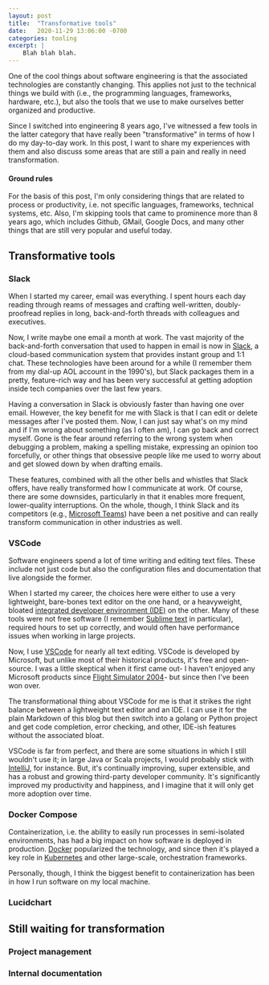 ```yaml
---
layout: post
title:  "Transformative tools"
date:   2020-11-29 13:06:00 -0700
categories: tooling
excerpt: |
    Blah blah blah.
---
```


One of the cool things about software engineering is that the associated technologies
are constantly changing. This applies not just to the technical things we build with (i.e., the
programming languages, frameworks, hardware, etc.), but also the tools that we use to
make ourselves better organized and productive.

Since I switched into engineering 8 years ago, I've witnessed a few tools in the latter
category that have really been "transformative" in terms of how I do my day-to-day work. In this
post, I want to share my experiences with them and also discuss some areas that are still
a pain and really in need transformation.

#### Ground rules

For the basis of this post, I'm only considering things that are related to process or
productivity, i.e. not specific languages, frameworks, technical systems, etc. Also,
I'm skipping tools that came to prominence more than 8 years ago, which includes Github, GMail,
Google Docs, and many other things that are still very popular and useful today.

## Transformative tools

### Slack

When I started my career, email was everything. I spent hours each day reading through reams
of messages and crafting well-written, doubly-proofread replies in long, back-and-forth threads
with colleagues and executives.

Now, I write maybe one email a month at work. The vast majority of the back-and-forth conversation
that used to happen in email is now in [Slack](https://www.slack.com), a cloud-based communication
system that provides instant group and 1:1 chat. These technologies have been around for a while
(I remember them from my dial-up AOL account in the 1990's), but Slack packages them in a pretty,
feature-rich way and has been very successful at getting adoption inside tech companies over the
last few years.

Having a conversation in Slack is obviously faster than having one over email. However, the key
benefit for me with Slack is that I can edit or delete messages after I've posted them. Now,
I can just say what's on my mind and if I'm wrong about something (as I often am), I can go
back and correct myself. Gone is the fear around referring to the wrong system when debugging
a problem, making a spelling mistake, expressing an opinion too forcefully, or other things
that obsessive people like me used to worry about and get slowed down by when drafting emails.

These features, combined with all the other bells and whistles that Slack offers, have really
transformed how I communicate at work. Of course, there are some downsides, particularly in that it
enables more frequent, lower-quality interruptions. On the whole, though, I think Slack and its
competitors (e.g.,
[Microsoft Teams](https://www.microsoft.com/en-us/microsoft-365/microsoft-teams/group-chat-software))
have been a net positive and can really transform communication in other industries as well.

### VSCode

Software engineers spend a lot of time writing and editing text files. These include not just
code but also the configuration files and documentation that live alongside the former.

When I started my career, the choices here were either to use a very lightweight, bare-bones
text editor on the one hand, or a heavyweight, bloated
[integrated developer environment (IDE)](https://en.wikipedia.org/wiki/Integrated_development_environment)
on the other. Many of these tools were not free software
(I remember [Sublime text](https://www.sublimetext.com/) in particular), required hours
to set up correctly, and would often have performance issues when working in large projects.

Now, I use [VSCode](https://code.visualstudio.com/) for nearly all text editing. VSCode is developed
by Microsoft, but unlike most of their historical products, it's
free and open-source. I was a little skeptical when it first came out- I haven't enjoyed any
Microsoft products since [Flight Simulator 2004](https://en.wikipedia.org/wiki/Microsoft_Flight_Simulator_2004:_A_Century_of_Flight)- but since then I've been won over.

The transformational thing about VSCode for me is that it strikes the right balance between
a lightweight text editor and an IDE. I can use it for the plain Markdown of this blog
but then switch into a golang or Python project and get code completion, error checking,
and other, IDE-ish features without the associated bloat.

VSCode is far from perfect, and there are some situations in which I still wouldn't use it;
in large Java or Scala projects, I would probably stick with
[IntelliJ](https://www.jetbrains.com/idea/), for instance. But, it's continually improving,
super extensible, and has a robust and growing third-party developer community. It's significantly
improved my productivity and happiness, and I imagine that it will only get more adoption over time.

### Docker Compose

Containerization, i.e. the ability to easily run processes in semi-isolated environments, has
had a big impact on how software is deployed in production. [Docker](https://www.docker.com/)
popularized the technology, and since then it's played a key role in
[Kubernetes](https://kubernetes.io/) and other large-scale, orchestration frameworks.

Personally, though, I think the biggest benefit to containerization has been in how I run
software on my local machine.

### Lucidchart



## Still waiting for transformation

### Project management



### Internal documentation